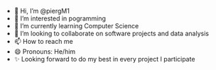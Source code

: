 - 👋 Hi, I’m @piergM1
- 👀 I’m interested in pogramming 
- 🌱 I’m currently learning Computer Science
- 💞️ I’m looking to collaborate on software projects and data analysis
- 📫 How to reach me 
- 😄 Pronouns: He/him
- ✨ Looking forward to do my best in every project I participate
<!---
piergM1/piergM1 is a ✨ special ✨ repository because its `README.md` (this file) appears on your GitHub profile.
You can click the Preview link to take a look at your changes.
--->
